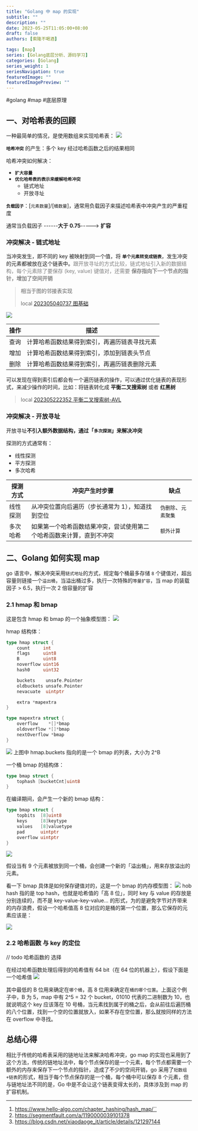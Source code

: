 ```yaml
---
title: "Golang 中 map 的实现"
subtitle: ""
description: ""
date: 2023-05-25T11:05:00+08:00
draft: false
authors: [索隆不喝酒]

tags: [map]
series: [Golang底层分析、源码学习]
categories: [Golang]
series_weight: 1
seriesNavigation: true
featuredImage: ""
featuredImagePreview: ""
---
```

<!--more-->
#golang #map #底层原理 

## 一、对哈希表的回顾

一种最简单的情况，是使用数组来实现哈希表：
![](images/posts/Pasted%20image%2020230525120255.png)

**`哈希冲突`** 的产生：多个 key 经过哈希函数之后的结果相同

哈希冲突如何解决：
- **`扩大容量`**
- **`优化哈希表的表示来缓解哈希冲突`**
	- 链式地址
	- 开放寻址

**`负载因子`**：[`元素数量`]/[`桶数量`]，通常用负载因子来描述哈希表中冲突产生的严重程度

通常当负载因子 ------**大于 0.75**-----> **扩容**

### 冲突解决 - 链式地址

当冲突发生，即不同的 key 被映射到同一个值，将 **`单个元素转变成链表`**，发生冲突的元素都被放在这个链表中。<font color=grey>跟开放寻址的方式比较，链式地址引入新的数据结构，每个元素除了要保存 (key, value) 键值对，还需要 **保存指向下一个节点的指针，增加了空间开销** </font>

> 相当于图的邻接表实现
> 
> local [202305040737 图基础](content/posts/algorithm/202305040737%20图基础.md)

![](images/posts/Pasted%20image%2020230525121347.png)

|操作|描述|
|-|-|
|查询|计算哈希函数结果得到索引，再遍历链表寻找元素|
|增加|计算哈希函数结果得到索引，添加到链表头节点|
|删除|计算哈希函数结果得到索引，再遍历链表删除元素|

可以发现在得到索引后都会有一个遍历链表的操作，可以通过优化链表的表现形式，来减少操作的时间，比如：将链表转化成 **平衡二叉搜索树** 或者 **红黑树**

> local [202305222352 平衡二叉搜索树-AVL](content/posts/algorithm/202305222352%20平衡二叉搜索树-AVL.md)



### 冲突解决 - 开放寻址

开放寻址**不引入额外数据结构，通过「`多次探测`」来解决冲突**

探测的方式通常有：
- 线性探测
- 平方探测
- 多次哈希

|探测方式|冲突产生时步骤|缺点|
|-|-|-|
|线性探测|从冲突位置向后遍历（步长通常为 1），知道找到空位| `伪删除`、`元素聚集` |
|多次哈希|如果第一个哈希函数结果冲突，尝试使用第二个哈希函数来计算，直到不冲突|`额外计算`|

## 二、Golang 如何实现 map

go 语言中，解决冲突采用`链式地址`的方式，规定每个桶最多存储 `8` 个键值对，超出容量则链接一个`溢出桶`，当溢出桶过多，执行一次特殊的`等量扩容`，当 map 的装载因子 > 6.5，执行一次 2 倍容量的扩容

### 2.1 hmap 和 bmap
这是包含 hmap 和 bmap 的一个抽象模型图：
![](images/posts/Pasted%20image%2020230525200658.png)

hmap 结构体：
```go
type hmap struct {
	count     int
	flags     uint8
	B         uint8
	noverflow uint16
	hash0     uint32

	buckets    unsafe.Pointer
	oldbuckets unsafe.Pointer
	nevacuate  uintptr

	extra *mapextra
}

type mapextra struct {
	overflow    *[]*bmap
	oldoverflow *[]*bmap
	nextOverflow *bmap
}
```

![](images/posts/Pasted%20image%2020230525200940.png)
上图中 hmap.buckets 指向的是一个 bmap 的列表，大小为 2^B



一个桶 bmap 的结构体：
```go
type bmap struct {
	tophash [bucketCnt]uint8
}
```
在编译期间，会产生一个新的 bmap 结构：
```go
type bmap struct {
    topbits  [8]uint8
    keys     [8]keytype
    values   [8]valuetype
    pad      uintptr
    overflow uintptr
}
```

![](images/posts/Pasted%20image%2020230525201150.png)

假设当有 9 个元素被放到同一个桶，会创建一个新的「溢出桶」，用来存放溢出的元素。

看一下 bmap 具体是如何保存键值对的，这是一个 bmap 的内存模型图：
![](images/posts/Pasted%20image%2020230525201331.png)
hob hash 指的是 top hash，也就是哈希值的「高 8 位」，同时 key 与 value 的存放是分别连续的，而不是 key-value-key-value... 的形式，为的是避免字节对齐带来的内存浪费，假设一个哈希值高 8 位对应的是桶的第一个位置，那么它保存的元素应该是：

![](images/posts/Pasted%20image%2020230525202141.png)

### 2.2 哈希函数 与 key 的定位

// todo 哈希函数的 选择

在经过哈希函数处理后得到的哈希值有 64 bit（在 64 位的机器上），假设下面是一个哈希值
![](images/posts/Pasted%20image%2020230525203434.png)

其中最低的 B 位用来确定在`哪个桶`，高 8 位用来确定在`桶的哪个位置`。上面这个例子中，B 为 5，map 中有 2^5 = 32 个 bucket，01010 代表的二进制数为 10，也就说明这个 key 应该落在 10 号桶，当元素找到属于的桶之后，会从前往后遍历桶的八个位置，找到一个空的位置就放入，如果不存在空位置，那么就按同样的方法在 overflow 中寻找。

## 总结心得

相比于传统的哈希表采用的链地址法来解决哈希冲突，go map 的实现也采用到了这个方法，传统的链地址法中，每个节点保存的是一个元素，每个节点都需要一个额外的内存来保存下一个节点的指针，造成了不少的空间开销，go 采用了`短数组+链表`的形式，相当于每个节点保存的是一个桶，每个桶中可以保存 8 个元素，但与链地址法不同的是，Go 中是不会让这个链表变得太长的，具体涉及到 map 的扩容机制。

---
1. https://www.hello-algo.com/chapter_hashing/hash_map/``
2. https://segmentfault.com/a/1190000039101378
3. https://blog.csdn.net/xiaodaoge_it/article/details/121297144
